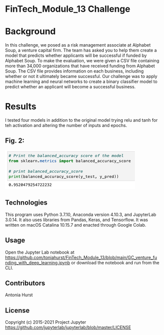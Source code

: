 # FinTech_Module_13 Challenge

# Background

In this challenge, we posed as a risk management associate at Alphabet Soup, a venture capital firm. The team has asked you to help them create a model that predicts whether applicants will be successful if funded by Alphabet Soup. To make the evaluation, we were given a CSV file containing more than 34,000 organizations that have received funding from Alphabet Soup. The CSV file provides information on each business, including whether or not it ultimately became successful. Our challenge was to apply machine learning and neural networks to create a binary classifier model to predict whether an applicant will become a successful business.

# Results

I tested four models in addition to the original model trying relu and tanh for teh activation and altering the number of inputs and epochs. 

## Fig. 2: 

![Fig. 2](https://github.com/toniahurst/FinTech_Module_12/blob/main/images/Fig_2.png)

## Technologies

This program uses Python 3.7.10, Anaconda version 4.10.3, and JupyterLab 3.0.14. It also uses libraries from Pandas, Keras, and Tensorflow. It was written on macOS Catalina 10.15.7 and enacted through Google Colab.

## Usage

Open the Jupyter Lab notebook at https://github.com/toniahurst/FinTech_Module_13/blob/main/GC_venture_funding_with_deep_learning.ipynb or download the notebook and run from the CLI.

## Contributors

Antonia Hurst

## License
Copyright (c) 2015-2021 Project Jupyter https://github.com/jupyterlab/jupyterlab/blob/master/LICENSE
